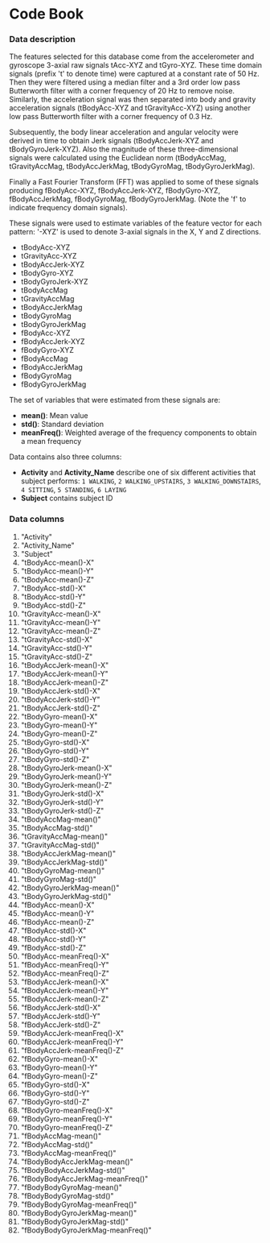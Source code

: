 Code Book
===================

### Data description

The features selected for this database come from the accelerometer and gyroscope 3-axial raw signals tAcc-XYZ and tGyro-XYZ. These time domain signals (prefix 't' to denote time) were captured at a constant rate of 50 Hz. Then they were filtered using a median filter and a 3rd order low pass Butterworth filter with a corner frequency of 20 Hz to remove noise. Similarly, the acceleration signal was then separated into body and gravity acceleration signals (tBodyAcc-XYZ and tGravityAcc-XYZ) using another low pass Butterworth filter with a corner frequency of 0.3 Hz. 

Subsequently, the body linear acceleration and angular velocity were derived in time to obtain Jerk signals (tBodyAccJerk-XYZ and tBodyGyroJerk-XYZ). Also the magnitude of these three-dimensional signals were calculated using the Euclidean norm (tBodyAccMag, tGravityAccMag, tBodyAccJerkMag, tBodyGyroMag, tBodyGyroJerkMag). 

Finally a Fast Fourier Transform (FFT) was applied to some of these signals producing fBodyAcc-XYZ, fBodyAccJerk-XYZ, fBodyGyro-XYZ, fBodyAccJerkMag, fBodyGyroMag, fBodyGyroJerkMag. (Note the 'f' to indicate frequency domain signals). 

These signals were used to estimate variables of the feature vector for each pattern:
'-XYZ' is used to denote 3-axial signals in the X, Y and Z directions.

* tBodyAcc-XYZ
* tGravityAcc-XYZ
* tBodyAccJerk-XYZ
* tBodyGyro-XYZ
* tBodyGyroJerk-XYZ
* tBodyAccMag
* tGravityAccMag
* tBodyAccJerkMag
* tBodyGyroMag
* tBodyGyroJerkMag
* fBodyAcc-XYZ
* fBodyAccJerk-XYZ
* fBodyGyro-XYZ
* fBodyAccMag
* fBodyAccJerkMag
* fBodyGyroMag
* fBodyGyroJerkMag

The set of variables that were estimated from these signals are:
* **mean()**: Mean value
* **std()**: Standard deviation
* **meanFreq()**: Weighted average of the frequency components to obtain a mean frequency

Data contains also three columns:
* **Activity** and **Activity_Name** describe one of six different activities that subject performs: ``1 WALKING``, ``2 WALKING_UPSTAIRS``, ``3 WALKING_DOWNSTAIRS``, ``4 SITTING``, ``5 STANDING``, ``6 LAYING``
* **Subject** contains subject ID


### Data columns

1. "Activity"
2. "Activity_Name"
3. "Subject"
4. "tBodyAcc-mean()-X"
5. "tBodyAcc-mean()-Y"
6. "tBodyAcc-mean()-Z"
7. "tBodyAcc-std()-X"
8. "tBodyAcc-std()-Y"
9. "tBodyAcc-std()-Z"
10. "tGravityAcc-mean()-X"
11. "tGravityAcc-mean()-Y"
12. "tGravityAcc-mean()-Z"
13. "tGravityAcc-std()-X"
14. "tGravityAcc-std()-Y"
15. "tGravityAcc-std()-Z"
16. "tBodyAccJerk-mean()-X"
17. "tBodyAccJerk-mean()-Y"
18. "tBodyAccJerk-mean()-Z"
19. "tBodyAccJerk-std()-X"
20. "tBodyAccJerk-std()-Y"
21. "tBodyAccJerk-std()-Z"
22. "tBodyGyro-mean()-X"
23. "tBodyGyro-mean()-Y"
24. "tBodyGyro-mean()-Z"
25. "tBodyGyro-std()-X"
26. "tBodyGyro-std()-Y"
27. "tBodyGyro-std()-Z"
28. "tBodyGyroJerk-mean()-X"
29. "tBodyGyroJerk-mean()-Y"
30. "tBodyGyroJerk-mean()-Z"
31. "tBodyGyroJerk-std()-X"
32. "tBodyGyroJerk-std()-Y"
33. "tBodyGyroJerk-std()-Z"
34. "tBodyAccMag-mean()"
35. "tBodyAccMag-std()"
36. "tGravityAccMag-mean()"
37. "tGravityAccMag-std()"
38. "tBodyAccJerkMag-mean()"
39. "tBodyAccJerkMag-std()"
40. "tBodyGyroMag-mean()"
41. "tBodyGyroMag-std()"
42. "tBodyGyroJerkMag-mean()"
43. "tBodyGyroJerkMag-std()"
44. "fBodyAcc-mean()-X"
45. "fBodyAcc-mean()-Y"
46. "fBodyAcc-mean()-Z"
47. "fBodyAcc-std()-X"
48. "fBodyAcc-std()-Y"
49. "fBodyAcc-std()-Z"
50. "fBodyAcc-meanFreq()-X"
51. "fBodyAcc-meanFreq()-Y"
52. "fBodyAcc-meanFreq()-Z"
53. "fBodyAccJerk-mean()-X"
54. "fBodyAccJerk-mean()-Y"
55. "fBodyAccJerk-mean()-Z"
56. "fBodyAccJerk-std()-X"
57. "fBodyAccJerk-std()-Y"
58. "fBodyAccJerk-std()-Z"
59. "fBodyAccJerk-meanFreq()-X"
60. "fBodyAccJerk-meanFreq()-Y"
61. "fBodyAccJerk-meanFreq()-Z"
62. "fBodyGyro-mean()-X"
63. "fBodyGyro-mean()-Y"
64. "fBodyGyro-mean()-Z"
65. "fBodyGyro-std()-X"
66. "fBodyGyro-std()-Y"
67. "fBodyGyro-std()-Z"
68. "fBodyGyro-meanFreq()-X"
69. "fBodyGyro-meanFreq()-Y"
70. "fBodyGyro-meanFreq()-Z"
71. "fBodyAccMag-mean()"
72. "fBodyAccMag-std()" 
73. "fBodyAccMag-meanFreq()"
74. "fBodyBodyAccJerkMag-mean()"
75. "fBodyBodyAccJerkMag-std()"
76. "fBodyBodyAccJerkMag-meanFreq()" 
77. "fBodyBodyGyroMag-mean()"
78. "fBodyBodyGyroMag-std()"
79. "fBodyBodyGyroMag-meanFreq()"
80. "fBodyBodyGyroJerkMag-mean()"
81. "fBodyBodyGyroJerkMag-std()"
82. "fBodyBodyGyroJerkMag-meanFreq()"

